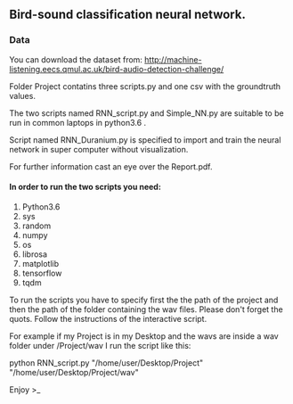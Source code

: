 ## Bird-sound classification neural network.


### Data
You can download the dataset from:
http://machine-listening.eecs.qmul.ac.uk/bird-audio-detection-challenge/

Folder Project contatins three scripts.py and one csv with the groundtruth values.

The two scripts named RNN_script.py and Simple_NN.py are suitable to be run in common laptops in python3.6 .

Script named RNN_Duranium.py is specified to import and train the neural network in super computer without visualization.

For further information cast an eye over the Report.pdf.



#### In order to run the two scripts you need:
1) Python3.6
2) sys
3) random
4) numpy 
5) os
6) librosa
7) matplotlib
8) tensorflow 
9) tqdm 

To run the scripts you have to specify first the the path of the project and then the path of the folder containing the wav files. Please don't forget the quots. Follow the instructions of the interactive script. 

For example if my Project is in my Desktop and the wavs are inside a wav folder under /Project/wav I run the script like this:

python RNN_script.py "/home/user/Desktop/Project" "/home/user/Desktop/Project/wav"

Enjoy >_